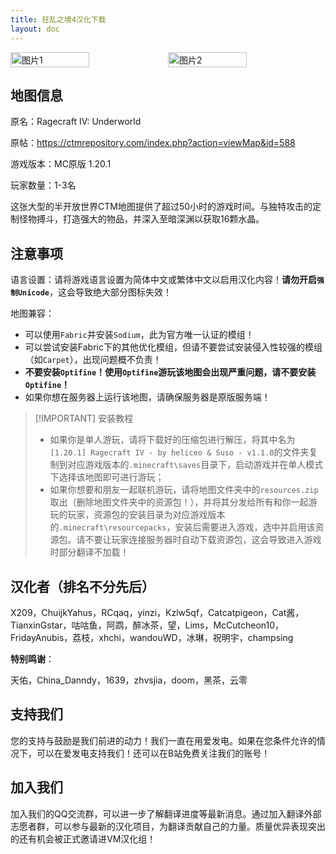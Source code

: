 ```yaml
---
title: 狂乱之境4汉化下载
layout: doc
---
```


<div style="display: flex">
  <img src="https://s21.ax1x.com/2024/04/21/pkpVQeg.jpg" style="width:50%" alt="图片1">
  <img src="https://s21.ax1x.com/2024/04/21/pkpVKOS.jpg" style="width:50%" alt="图片2">
</div>

## 地图信息

原名：Ragecraft IV: Underworld

原帖：<https://ctmrepository.com/index.php?action=viewMap&id=588>

游戏版本：MC原版 1.20.1

玩家数量：1-3名

这张大型的半开放世界CTM地图提供了超过50小时的游戏时间。与独特攻击的定制怪物搏斗，打造强大的物品，并深入至暗深渊以获取16颗水晶。

<DownloadLinks :methods="[
  { id: '123', text: '下载汉化', icon: '/imgs/svg/123.svg', link: 'https://www.123pan.com/s/99kKVv-zYVQh.html' },
  { id: 'mediafire', text: '备用下载', icon: '/imgs/svg/mediafire.svg', link: 'https://www.mediafire.com/folder/jurnv77qvvaf0' },
  { id: 'bilibili', text: '宣传片与汉化教程', icon: '/imgs/svg/bilibili.svg', link: 'https://www.bilibili.com/video/BV1eM4m1f78h/' },
  { id: 'lazy', text: '懒汉下载', icon: '/imgs/logo/logo_64.png', link: '/lazy/' }
]" />

## 注意事项

语言设置：请将游戏语言设置为简体中文或繁体中文以启用汉化内容！**请勿开启`强制Unicode`**，这会导致绝大部分图标失效！

地图兼容：
- 可以使用`Fabric`并安装`Sodium`，此为官方唯一认证的模组！
- 可以尝试安装Fabric下的其他优化模组，但请不要尝试安装侵入性较强的模组（如`Carpet`），出现问题概不负责！
- **不要安装`Optifine`！使用`Optifine`游玩该地图会出现严重问题，请不要安装`Optifine`！**
- 如果你想在服务器上运行该地图，请确保服务器是原版服务端！
    
>  [!IMPORTANT] 安装教程
>  - 如果你是单人游玩，请将下载好的压缩包进行解压，将其中名为`[1.20.1] Ragecraft IV - by heliceo & Suso - v1.1.0`的文件夹复制到对应游戏版本的`.minecraft\saves`目录下，启动游戏并在单人模式下选择该地图即可进行游玩；
>  - 如果你想要和朋友一起联机游玩，请将地图文件夹中的`resources.zip`取出（删除地图文件夹中的资源包！），并将其分发给所有和你一起游玩的玩家，资源包的安装目录为对应游戏版本的`.minecraft\resourcepacks`，安装后需要进入游戏，选中并启用该资源包。请不要让玩家连接服务器时自动下载资源包，这会导致进入游戏时部分翻译不加载！

## 汉化者（排名不分先后）

X209，ChuijkYahus，RCqaq，yinzi，Kzlw5qf，Catcatpigeon，Cat酱，TianxinGstar，咕咕鱼，阿鹉，醉冰茶，望，Lims，McCutcheon10，FridayAnubis，荔枝，xhchi，wandouWD，冰琳，祝明宇，champsing

**特别鸣谢**：

天佑，China_Danndy，1639，zhvsjia，doom，黑茶，云零


## 支持我们

您的支持与鼓励是我们前进的动力！我们一直在用爱发电。如果在您条件允许的情况下，可以在爱发电支持我们！还可以在B站免费关注我们的账号！

## 加入我们

加入我们的QQ交流群，可以进一步了解翻译进度等最新消息。通过加入翻译外部志愿者群，可以参与最新的汉化项目，为翻译贡献自己的力量。质量优异表现突出的还有机会被正式邀请进VM汉化组！
